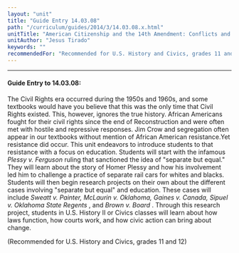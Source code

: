 ```yaml
---
layout: "unit"
title: "Guide Entry 14.03.08"
path: "/curriculum/guides/2014/3/14.03.08.x.html"
unitTitle: "American Citizenship and the 14th Amendment: Conflicts and Resolutions in Education"
unitAuthor: "Jesus Tirado"
keywords: ""
recommendedFor: "Recommended for U.S. History and Civics, grades 11 and 12"
---
```

<body>
<hr/>
<h4>
Guide Entry to 14.03.08:
</h4>
<p>
The Civil Rights era occurred during the 1950s and 1960s, and some textbooks would have you believe that this was the only time that Civil Rights existed. This, however, ignores the true history.  African Americans fought for their civil rights since the end of Reconstruction and were often met with hostile and repressive responses. Jim Crow and segregation often appear in our textbooks without mention of African American resistance.Yet resistance did occur. This unit endeavors to introduce students to that resistance with a focus on education. Students will start with the infamous
<i>
Plessy v. Ferguson
</i>
ruling that sanctioned the idea of "separate but equal." They will learn about the story of Homer Plessy and how his involvement led him to challenge a practice of separate rail cars for whites and blacks. Students will then begin research projects on their own about the different cases involving "separate but equal" and education. These cases will include
<i>
Sweatt v. Painter, McLaurin v. Oklahoma, Gaines v. Canada, Sipuel v. Oklahoma State Regents
</i>
, and
<i>
Brown v. Board
</i>
.  Through this research project, students in U.S. History II or Civics classes will learn about how laws function, how courts work, and how civic action can bring about change.
</p>
<p>
(Recommended for U.S. History and Civics, grades 11 and 12)
<b>
</b>
</p>
<p>
<b>
</b>
</p>
</body>